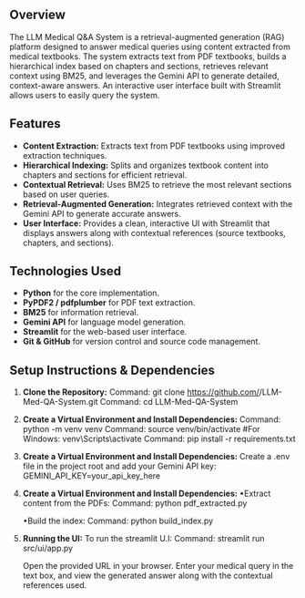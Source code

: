 ## Overview
The LLM Medical Q&A System is a retrieval-augmented generation (RAG) platform designed to answer medical queries using content extracted from medical textbooks. The system extracts text from PDF textbooks, builds a hierarchical index based on chapters and sections, retrieves relevant context using BM25, and leverages the Gemini API to generate detailed, context-aware answers. An interactive user interface built with Streamlit allows users to easily query the system.

## Features
- **Content Extraction:** Extracts text from PDF textbooks using improved extraction techniques.
- **Hierarchical Indexing:** Splits and organizes textbook content into chapters and sections for efficient retrieval.
- **Contextual Retrieval:** Uses BM25 to retrieve the most relevant sections based on user queries.
- **Retrieval-Augmented Generation:** Integrates retrieved context with the Gemini API to generate accurate answers.
- **User Interface:** Provides a clean, interactive UI with Streamlit that displays answers along with contextual references (source textbooks, chapters, and sections).

## Technologies Used
- **Python** for the core implementation.
- **PyPDF2 / pdfplumber** for PDF text extraction.
- **BM25** for information retrieval.
- **Gemini API** for language model generation.
- **Streamlit** for the web-based user interface.
- **Git & GitHub** for version control and source code management.

## Setup Instructions & Dependencies
1. **Clone the Repository:**
   Command: git clone https://github.com/<your-github-username>/LLM-Med-QA-System.git
   Command: cd LLM-Med-QA-System
  
3. **Create a Virtual Environment and Install Dependencies:**
   Command: python -m venv venv
   Command: source venv/bin/activate  #For Windows: venv\Scripts\activate
   Command: pip install -r requirements.txt

5. **Create a Virtual Environment and Install Dependencies:**
   Create a .env file in the project root and add your Gemini API key: GEMINI_API_KEY=your_api_key_here
   
7. **Create a Virtual Environment and Install Dependencies:**
   •Extract content from the PDFs:
   Command: python pdf_extracted.py

   •Build the index:
   Command: python build_index.py

8. **Running the UI:**
   To run the streamlit U.I:
   Command: streamlit run src/ui/app.py

   Open the provided URL in your browser. Enter your medical query in the text box, and view the generated answer along with the contextual references used.
